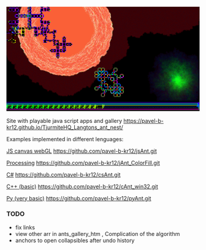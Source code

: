 ![different ants](/scr/composition.png "composition from different apps")

Site with playable java script apps and gallery <https://pavel-b-kr12.github.io/TjurmiteHQ_Langtons_ant_nest/>

Examples implemented in different lenguages:

[JS canvas webGL](https://github.com/pavel-b-kr12/jsAnt)	https://github.com/pavel-b-kr12/jsAnt.git

[Processing](https://github.com/pavel-b-kr12/jAnt_ColorFill)	https://github.com/pavel-b-kr12/jAnt_ColorFill.git

[C#](https://github.com/pavel-b-kr12/csAnt)	https://github.com/pavel-b-kr12/csAnt.git

[C++ (basic)](https://github.com/pavel-b-kr12/cAnt_win32)	https://github.com/pavel-b-kr12/cAnt_win32.git

[Py (very basic)](https://github.com/pavel-b-kr12/pyAnt)	https://github.com/pavel-b-kr12/pyAnt.git


### TODO
* fix links
* view other arr in ants_gallery_htm , Complication of the algorithm
* anchors to open collapsibles after undo history


